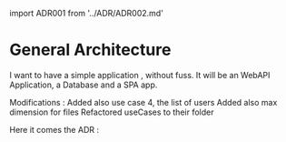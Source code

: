 import ADR001 from '../ADR/ADR002.md'
# General Architecture 

I want to have a simple application , without fuss. It will be an WebAPI Application, a Database and a SPA app.

Modifications :
    Added also use case 4, the list of users
    Added also max dimension for files
    Refactored useCases to their folder

Here it comes the ADR :

<!--truncate-->

<ADR002 />

